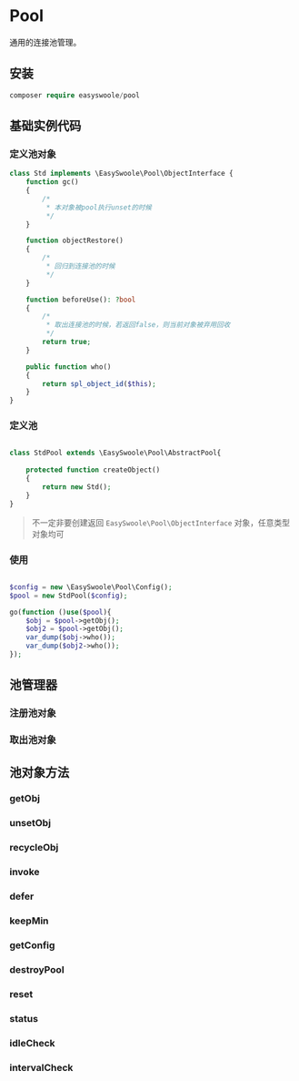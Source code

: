 # Pool
通用的连接池管理。
## 安装
```php
composer require easyswoole/pool
```

## 基础实例代码
### 定义池对象
```php
class Std implements \EasySwoole\Pool\ObjectInterface {
    function gc()
    {
        /*
         * 本对象被pool执行unset的时候
         */
    }

    function objectRestore()
    {
        /*
         * 回归到连接池的时候
         */
    }

    function beforeUse(): ?bool
    {
        /*
         * 取出连接池的时候，若返回false，则当前对象被弃用回收
         */
        return true;
    }

    public function who()
    {
        return spl_object_id($this);
    }
}
```
### 定义池
```php

class StdPool extends \EasySwoole\Pool\AbstractPool{
    
    protected function createObject()
    {
        return new Std();
    }
}

```
> 不一定非要创建返回 ```EasySwoole\Pool\ObjectInterface``` 对象，任意类型对象均可

### 使用
```php

$config = new \EasySwoole\Pool\Config();
$pool = new StdPool($config);

go(function ()use($pool){
    $obj = $pool->getObj();
    $obj2 = $pool->getObj();
    var_dump($obj->who());
    var_dump($obj2->who());
});
```

## 池管理器
### 注册池对象
### 取出池对象

## 池对象方法

### getObj
### unsetObj
### recycleObj
### invoke
### defer
### keepMin
### getConfig
### destroyPool
### reset
### status
### idleCheck
### intervalCheck